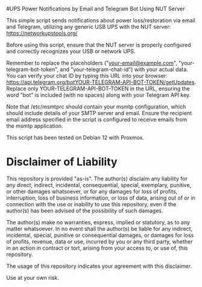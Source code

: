 #UPS Power Notifications by Email and Telegram Bot Using NUT Server

This simple script sends notifications about power loss/restoration via email and Telegram, utilizing any generic USB UPS with the NUT server: https://networkupstools.org/

Before using this script, ensure that the NUT server is properly configured and correctly recognizes your USB or network UPS.

Remember to replace the placeholders ("your-email@example.com", "your-telegram-bot-token", and "your-telegram-chat-id") with your actual data. You can verify your chat ID by typing this URL into your browser: https://api.telegram.org/botYOUR-TELEGRAM-API-BOT-TOKEN/getUpdates. Replace only YOUR-TELEGRAM-API-BOT-TOKEN in the URL, ensuring the word "bot" is included (with no spaces) along with your Telegram API key.

Note that /etc/msmtprc should contain your msmtp configuration, which should include details of your SMTP server and email. Ensure the recipient email address specified in the script is configured to receive emails from the msmtp application.

This script has been tested on Debian 12 with Proxmox.


# Disclaimer of Liability

This repository is provided "as-is". The author(s) disclaim any liability for any direct, indirect, incidental, consequential, special, exemplary, punitive, or other damages whatsoever, or for any damages for loss of profits, interruption, loss of business information, or loss of data, arising out of or in connection with the use or inability to use this repository, even if the author(s) has been advised of the possibility of such damages. 

The author(s) make no warranties, express, implied or statutory, as to any matter whatsoever. In no event shall the author(s) be liable for any indirect, incidental, special, punitive or consequential damages, or damages for loss of profits, revenue, data or use, incurred by you or any third party, whether in an action in contract or tort, arising from your access to, or use of, this repository.

The usage of this repository indicates your agreement with this disclaimer. 

Use at your own risk.
